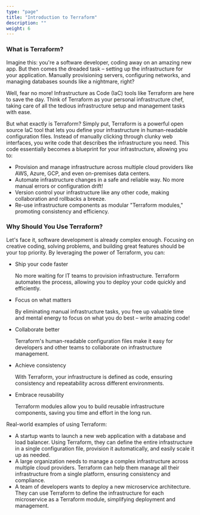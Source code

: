 ```yaml
---
type: "page"
title: "Introduction to Terraform"
description: ""
weight: 6
---
```


### What is Terraform?

Imagine this: you're a software developer, coding away on an amazing new app. But then comes the dreaded task – setting up the infrastructure for your application. Manually provisioning servers, configuring networks, and managing databases sounds like a nightmare, right?

Well, fear no more! Infrastructure as Code (IaC) tools like Terraform are here to save the day. Think of Terraform as your personal infrastructure chef, taking care of all the tedious infrastructure setup and management tasks with ease.

But what exactly is Terraform? Simply put, Terraform is a powerful open source IaC tool that lets you define your infrastructure in human-readable configuration files. Instead of manually clicking through clunky web interfaces, you write code that describes the infrastructure you need. This code essentially becomes a blueprint for your infrastructure, allowing you to:

- Provision and manage infrastructure across multiple cloud providers like AWS, Azure, GCP, and even on-premises data centers.
- Automate infrastructure changes in a safe and reliable way. No more manual errors or configuration drift!
- Version control your infrastructure like any other code, making collaboration and rollbacks a breeze.
- Re-use infrastructure components as modular "Terraform modules," promoting consistency and efficiency.

### Why Should You Use Terraform?

Let's face it, software development is already complex enough. Focusing on creative coding, solving problems, and building great features should be your top priority. By leveraging the power of Terraform, you can:

- Ship your code faster

    No more waiting for IT teams to provision infrastructure. Terraform automates the process, allowing you to deploy your code quickly and efficiently.

- Focus on what matters

    By eliminating manual infrastructure tasks, you free up valuable time and mental energy to focus on what you do best – write amazing code!

- Collaborate better

    Terraform's human-readable configuration files make it easy for developers and other teams to collaborate on infrastructure management.

- Achieve consistency

    With Terraform, your infrastructure is defined as code, ensuring consistency and repeatability across different environments.

- Embrace reusability

    Terraform modules allow you to build reusable infrastructure components, saving you time and effort in the long run.

Real-world examples of using Terraform:

- A startup wants to launch a new web application with a database and load balancer. Using Terraform, they can define the entire infrastructure in a single configuration file, provision it automatically, and easily scale it up as needed.
- A large organization needs to manage a complex infrastructure across multiple cloud providers. Terraform can help them manage all their infrastructure from a single platform, ensuring consistency and compliance.
- A team of developers wants to deploy a new microservice architecture. They can use Terraform to define the infrastructure for each microservice as a Terraform module, simplifying deployment and management.
